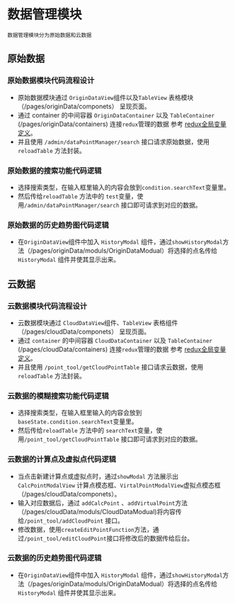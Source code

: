 # 数据管理模块

```
数据管理模块分为原始数据和云数据
```

## 原始数据

### 原始数据模块代码流程设计

* 原始数据模块通过 `OriginDataView`组件以及`TableView` 表格模块（/pages/originData/componets） 呈现页面。
* 通过 container 的中间容器 `OriginDataContainer` 以及 `TableContainer` \(/pages/originData/containers\) 连接`redux`管理的数据  参考 [redux全局变量定义](/data-structure/reduxquan-ju-shu-ju-ding-yi.md)。
* 并且使用 `/admin/dataPointManager/search` 接口请求原始数据，使用`reloadTable` 方法封装。

### 原始数据的搜索功能代码逻辑

* 选择搜索类型，在输入框里输入的内容会放到`condition.searchText`变量里。
* 然后传给`reloadTable` 方法中的 `test`变量，使用`/admin/dataPointManager/search` 接口即可请求到对应的数据。

### 原始数据的历史趋势图代码逻辑

* 在`OriginDataView`组件中加入 `HistoryModal` 组件，通过`showHistoryModal`方法（/pages/originData/moduls/OriginDataModual）将选择的点名传给`HistoryModal` 组件并使其显示出来。

## 云数据

### 云数据模块代码流程设计

* 云数据模块通过 `CloudDataView`组件、`TableView` 表格组件（/pages/cloudData/componets） 呈现页面。
* 通过 `container` 的中间容器 `CloudDataContainer` 以及 `TableContainer` \(/pages/cloudData/containers\) 连接`redux`管理的数据  参考 [redux全局变量定义](/data-structure/reduxquan-ju-shu-ju-ding-yi.md)。
* 并且使用 `/point_tool/getCloudPointTable` 接口请求云数据，使用`reloadTable` 方法封装。

### 云数据的模糊搜索功能代码逻辑

* 选择搜索类型，在输入框里输入的内容会放到`baseState.condition.searchText`变量里。
* 然后传给`reloadTable` 方法中的 `searchText`变量，使用`/point_tool/getCloudPointTable` 接口即可请求到对应的数据。

### 云数据的计算点及虚拟点代码逻辑

* 当点击新建计算点或虚拟点时，通过`showModal` 方法展示出`CalcPointModalView` 计算点模态框、`VirtalPointModalView`虚拟点模态框（/pages/cloudData/componets）。
* 输入对应数据后，通过 `addCalcPoint` 、`addVirtualPoint`方法（/pages/cloudData/moduls/CloudDataModual\)将内容传给`/point_tool/addCloudPoint` 接口。
* 修改数据，使用`createEditPointFunction`方法，通过`/point_tool/editCloudPoint`接口将修改后的数据传给后台。

### 云数据的历史趋势图代码逻辑

* 在`OriginDataView`组件中加入 `HistoryModal` 组件，通过`showHistoryModal`方法（/pages/originData/moduls/OriginDataModual）将选择的点名传给`HistoryModal` 组件并使其显示出来。



